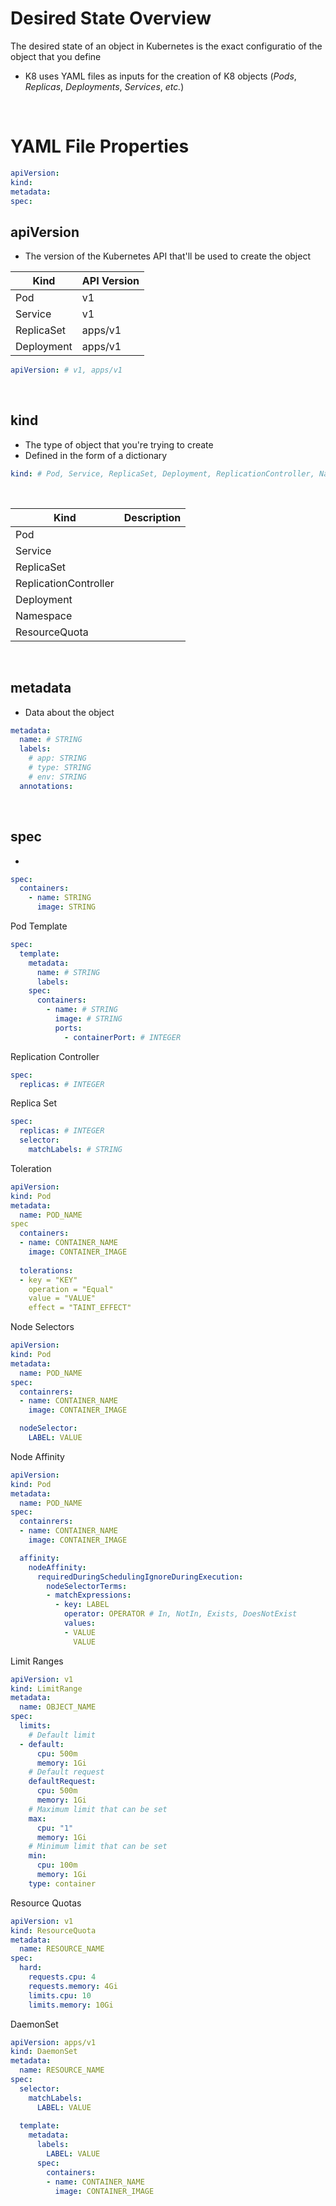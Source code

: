 # Desired State Overview

The desired state of an object in Kubernetes is the exact configuratio of the object that you define

* K8 uses YAML files as inputs for the creation of K8 objects (*Pods*, *Replicas*, *Deployments*, *Services*, *etc.*)

<br>

# YAML File Properties

```YAML
apiVersion:
kind:
metadata:
spec:
```

## apiVersion

* The version of the Kubernetes API that'll be used to create the object

| Kind | API Version |
| --- | --- |
| Pod | v1 |
| Service | v1 |
| ReplicaSet | apps/v1 |
| Deployment | apps/v1 |

```YAML
apiVersion: # v1, apps/v1
```

<br>

## kind

* The type of object that you're trying to create
* Defined in the form of a dictionary

```YAML
kind: # Pod, Service, ReplicaSet, Deployment, ReplicationController, Namespace, ResourceQuota
```

<br>

| Kind | Description |
| --- | --- |
| Pod | |
| Service | |
| ReplicaSet | |
| ReplicationController | |
| Deployment | |
| Namespace | |
| ResourceQuota | |

<br>

## metadata

* Data about the object 

```YAML
metadata:
  name: # STRING
  labels:
    # app: STRING 
    # type: STRING
    # env: STRING
  annotations:
```

<br>

## spec

* 

```YAML
spec:
  containers:
    - name: STRING
      image: STRING
```

Pod Template
```YAML
spec:
  template:
    metadata:
      name: # STRING
      labels:
    spec:
      containers:
        - name: # STRING
          image: # STRING
          ports:
            - containerPort: # INTEGER
```

Replication Controller
```YAML
spec:
  replicas: # INTEGER
```

Replica Set
```YAML
spec:
  replicas: # INTEGER
  selector: 
    matchLabels: # STRING
```

Toleration
```YAML
apiVersion:
kind: Pod
metadata:
  name: POD_NAME
spec
  containers:
  - name: CONTAINER_NAME
    image: CONTAINER_IMAGE
  
  tolerations:
  - key = "KEY"
    operation = "Equal"
    value = "VALUE"
    effect = "TAINT_EFFECT"
```

Node Selectors
```YAML
apiVersion:
kind: Pod
metadata:
  name: POD_NAME
spec:
  containrers:
  - name: CONTAINER_NAME
    image: CONTAINER_IMAGE

  nodeSelector:
    LABEL: VALUE 
```

Node Affinity
```YAML
apiVersion:
kind: Pod
metadata:
  name: POD_NAME
spec:
  containrers:
  - name: CONTAINER_NAME
    image: CONTAINER_IMAGE

  affinity:
    nodeAffinity:
      requiredDuringSchedulingIgnoreDuringExecution:
        nodeSelectorTerms:
        - matchExpressions:
          - key: LABEL
            operator: OPERATOR # In, NotIn, Exists, DoesNotExist
            values:
            - VALUE
              VALUE
```

Limit Ranges
```YAML
apiVersion: v1
kind: LimitRange
metadata:
  name: OBJECT_NAME
spec:
  limits:
    # Default limit
  - default:
      cpu: 500m
      memory: 1Gi
    # Default request
    defaultRequest:
      cpu: 500m
      memory: 1Gi      
    # Maximum limit that can be set 
    max:
      cpu: "1"
      memory: 1Gi
    # Minimum limit that can be set
    min:
      cpu: 100m
      memory: 1Gi
    type: container
```

Resource Quotas
```YAML
apiVersion: v1
kind: ResourceQuota
metadata:
  name: RESOURCE_NAME
spec:
  hard:
    requests.cpu: 4
    requests.memory: 4Gi
    limits.cpu: 10
    limits.memory: 10Gi
```

DaemonSet
```YAML
apiVersion: apps/v1
kind: DaemonSet
metadata:
  name: RESOURCE_NAME
spec:
  selector:
    matchLabels:
      LABEL: VALUE
  
  template:
    metadata:
      labels:
        LABEL: VALUE
      spec:
        containers:
        - name: CONTAINER_NAME
          image: CONTAINER_IMAGE
```

<br>
